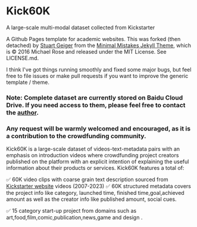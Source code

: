 # Kick60K
A large-scale multi-modal dataset collected from Kickstarter

A Github Pages template for academic websites. This was forked (then detached) by [Stuart Geiger](https://github.com/staeiou) from the [Minimal Mistakes Jekyll Theme](https://mmistakes.github.io/minimal-mistakes/), which is © 2016 Michael Rose and released under the MIT License. See LICENSE.md.

I think I've got things running smoothly and fixed some major bugs, but feel free to file issues or make pull requests if you want to improve the generic template / theme.

### Note: Complete dataset are currently stored on Baidu Cloud Drive. If you need access to them, please feel free to contact the [author](mailto:zjzhang2023@hkbu.edu.hk.com). 
### Any request will be warmly welcomed and encouraged, as it is a contribution to the crowdfunding community.

Kick60K is a large-scale dataset of videos-text-metadata pairs with an emphasis on introduction videos where crowdfunding project creators published on the platform with an explicit intention of explaining the useful information about their products or services.
Kick60K features a total of:

:white_check_mark: 60K video clips with coarse grain text description sourced from [Kickstarter website](https://www.kickstarter.com/discover/advanced?ref=discovery_overlay) videos (2007-2023)
:white_check_mark: 60K structured metadata covers the project info like category, launched time, finished time,goal,achieved amount as well as the creator info like published amount, social cues.

:white_check_mark: 15 category start-up project from domains such as art,food,film,comic,publication,news,game and design .


